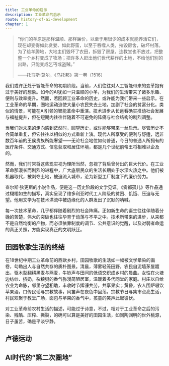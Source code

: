 ```yaml
---
title: 工业革命的启示
description: 工业革命的启示
route: history-of-ai-development
chapter: 1
---
```


> “你们的羊原是那样温顺、那样廉价，以至于用很少的成本就能养活它们，现在却变得如此贪婪、如此野蛮，以至于吞噬人类，摧毁房舍，破坏村落。为了给羊腾地，大地主们毁坏了农田，拆毁了房屋，连教堂也不放过，把整整一个乡村变成了牧场；把许多人赶出他们世代耕作的土地，不给他们别的出路，只能变成乞丐或盗贼。”
>
> ——托马斯·莫尔，《乌托邦》第一卷（1516）

我们或许正处于智能革命的初期阶段。当前，人们往往对人工智能带来的变革抱有过于美好的想象。如今的AI犹如一只温顺的小羊，为我们的生活带来了诸多乐趣、便利与效率提升。然而，若回顾工业革命的历史，或许能为我们带来一些启示。在工业革命的早期，圈地运动迫使大量小农民失去土地，加剧了社会的贫富分化。类似的情景，可能在AI引领的智能革命中重演。技术进步从长远看确实推动社会发展与福祉提升，但在短期内往往伴随着不可避免的阵痛与社会结构的剧烈调整。

当我们对未来的走向感到茫然时，回望历史，或许能够带来一丝启示。尽管历史不会简单重复，但它往往以相似的方式重新上演。现代人所享受的便利与舒适，远非数百年前的王侯贵族所能奢望——无论社会地位如何普通，今日的普通人所拥有的医疗条件、交通方式、信息获取和居住环境，都是几个世纪前帝王将相难以企及的。

然而，我们时常将这些现实视为理所当然，忽视了背后曾付出的巨大代价。在工业革命那漫长而剧烈的进程中，广大底层民众的生活长期处于水深火热之中。他们被机器取代，被剥夺土地，被迫流入城市，沦为新型工厂制度下的廉价劳力。

查尔斯·狄更斯的小说作品，便是这一历史阶段的文学见证。《雾都孤儿》等作品通过栩栩如生的描写，真实呈现了维多利亚时代工人阶级的贫困、饥饿、压迫与无望。他用文学为在技术洪流中被边缘化的人群发出了沉默的呐喊。

每一次技术革命，几乎都伴随着剧烈的社会阵痛。正如新生命的诞生往往伴随着分娩的苦楚，伟大的突破也往往孕育于动荡与不平之中。技术所带来的进步，从来都不是自然均衡的产物，而必须依靠制度的调节、公共意识的觉醒，以及对弱者命运的真正关照，方能实现真正的文明跃迁。

## 田园牧歌生活的终结

在18世纪中期工业革命前的西欧乡村，田园牧歌的生活如一幅被文学晕染的画卷，勾勒出人与自然共存的质朴图景。清晨，薄雾轻笼田野，农民自泥墙茅屋踱出，驱木犁翻耕黑麦与燕麦，牛铃声与田间的低语交织成乡村的晨曲。女性在火塘边纺纱、挤奶，杂粮粥的香气弥漫简陋居室，温暖着多代同堂的家庭。村庄以自给农业为命脉，邻里守望相助，丰收时节挥镰共劳，共享果实；黄昏，农人围炉啜饮苹果酒，口传民谣与宗教故事，风笛声在夜色中回荡。宗教节日与集市点亮生活，村民欢聚于教堂广场，面包与苹果的香气中，孩童的笑声此起彼伏。

对工业革命前农村生活的描述，可能过于诗意，不过，相对于工业革命之后的污染、残酷、压榨、撕裂，的确可以算是美好的田园生活，如同陶渊明的世外桃源，日子虽苦，确是平淡宁静。



## 卢德运动



## AI时代的“第二次圈地”
